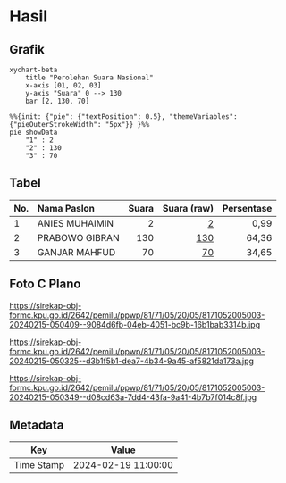 # Hasil

## Grafik

```mermaid
xychart-beta
    title "Perolehan Suara Nasional"
    x-axis [01, 02, 03]
    y-axis "Suara" 0 --> 130
    bar [2, 130, 70]
```

```mermaid
%%{init: {"pie": {"textPosition": 0.5}, "themeVariables": {"pieOuterStrokeWidth": "5px"}} }%%
pie showData
    "1" : 2
    "2" : 130
    "3" : 70
```

## Tabel

| No. | Nama Paslon    | Suara | Suara (raw) | Persentase |
|:--- |:-------------- | -----:| -----------:| ----------:|
| 1   | ANIES MUHAIMIN | 2     | [2][p-1]    | 0,99       |
| 2   | PRABOWO GIBRAN | 130   | [130][p-2]  | 64,36      |
| 3   | GANJAR MAHFUD  | 70    | [70][p-3]   | 34,65      |


[p-1]: https://github.com/gigit-pemilu/pemilu-2024/blob/main/pilpres/hitung-suara/sub/81-maluku/sub/71-kota-ambon/sub/05-leitimur-selatan/sub/2005-hatalai/sub/003-tps/sub/paslon-1.txt
[p-2]: https://github.com/gigit-pemilu/pemilu-2024/blob/main/pilpres/hitung-suara/sub/81-maluku/sub/71-kota-ambon/sub/05-leitimur-selatan/sub/2005-hatalai/sub/003-tps/sub/paslon-2.txt
[p-3]: https://github.com/gigit-pemilu/pemilu-2024/blob/main/pilpres/hitung-suara/sub/81-maluku/sub/71-kota-ambon/sub/05-leitimur-selatan/sub/2005-hatalai/sub/003-tps/sub/paslon-3.txt

## Foto C Plano

https://sirekap-obj-formc.kpu.go.id/2642/pemilu/ppwp/81/71/05/20/05/8171052005003-20240215-050409--9084d6fb-04eb-4051-bc9b-16b1bab3314b.jpg

https://sirekap-obj-formc.kpu.go.id/2642/pemilu/ppwp/81/71/05/20/05/8171052005003-20240215-050325--d3b1f5b1-dea7-4b34-9a45-af5821da173a.jpg

https://sirekap-obj-formc.kpu.go.id/2642/pemilu/ppwp/81/71/05/20/05/8171052005003-20240215-050349--d08cd63a-7dd4-43fa-9a41-4b7b7f014c8f.jpg


## Metadata

| Key        | Value               |
| ---------- | ------------------- |
| Time Stamp | 2024-02-19 11:00:00 |



